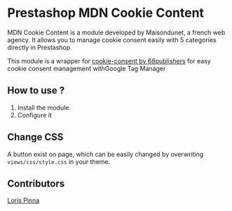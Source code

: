 # Prestashop MDN Cookie Content

MDN Cookie Content is a module developed by Maisondunet, a french web agency. It allows you to manage cookie consent easily with 5 categories directly in Prestashop

This module is a wrapper for [cookie-consent by 68publishers](https://github.com/68publishers/cookie-consent) for easy cookie consent management withGoogle Tag Manager

## How to use ?
1. Install the module
2. Configure it

## Change CSS
A button exist on page, which can be easily changed by overwriting `views/css/style.css` in your theme.


## Contributors
[Loris Pinna](https://github.com/DevLoris)

